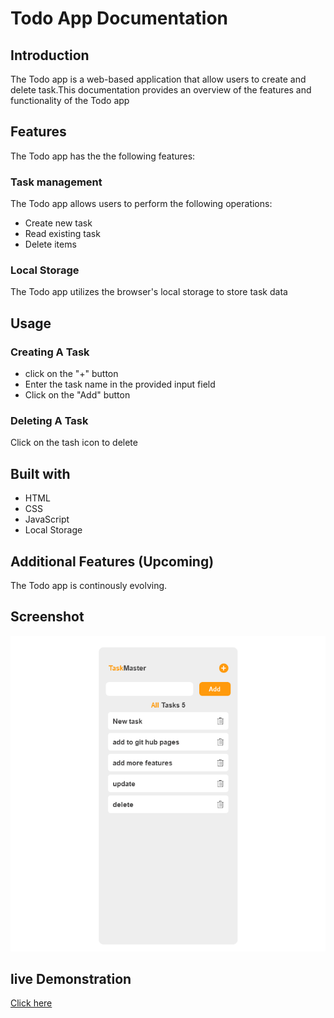 # Todo App Documentation

## Introduction

The Todo app is a web-based application that allow users to create and delete task.This documentation provides an overview of the features and functionality of the Todo app

## Features

The Todo app has the the following features:

### Task management

The Todo app allows users to perform the following operations:

- Create new task
- Read existing task
- Delete items

### Local Storage

The Todo app utilizes the browser's local storage to store task data

## Usage

### Creating A Task

- click on the "+" button
- Enter the task name in the provided input field
- Click on the "Add" button

### Deleting A Task

Click on the tash icon to delete

## Built with

- HTML
- CSS
- JavaScript
- Local Storage

## Additional Features (Upcoming)

The Todo app is continously evolving.

## Screenshot
![User Interface](./screenshot/interface.png)

## live Demonstration 
[Click here](https://kindnesskay.github.io/To-do-/)
